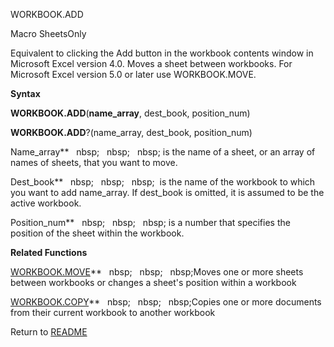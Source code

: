 WORKBOOK.ADD

Macro SheetsOnly

Equivalent to clicking the Add button in the workbook contents window in
Microsoft Excel version 4.0. Moves a sheet between workbooks. For
Microsoft Excel version 5.0 or later use WORKBOOK.MOVE.

**Syntax**

**WORKBOOK.ADD**(**name\_array**, dest\_book, position\_num)

**WORKBOOK.ADD**?(name\_array, dest\_book, position\_num)

Name\_array**&nbsp;&nbsp;&nbsp;nbsp;&nbsp;&nbsp;&nbsp;nbsp;&nbsp;&nbsp;&nbsp;nbsp;&nbsp;is the name of a sheet, or an array
of names of sheets, that you want to move.

Dest\_book**&nbsp;&nbsp;&nbsp;nbsp;&nbsp;&nbsp;&nbsp;nbsp;&nbsp;&nbsp;&nbsp;nbsp;&nbsp; is the name of the workbook to which
you want to add name\_array. If dest\_book is omitted, it is assumed to
be the active workbook.

Position\_num**&nbsp;&nbsp;&nbsp;nbsp;&nbsp;&nbsp;&nbsp;nbsp;&nbsp;&nbsp;&nbsp;nbsp;&nbsp;is a number that specifies the
position of the sheet within the workbook.

**Related Functions**

[WORKBOOK.MOVE](WORKBOOK.MOVE.md)**&nbsp;&nbsp;&nbsp;nbsp;&nbsp;&nbsp;&nbsp;nbsp;&nbsp;&nbsp;&nbsp;nbsp;Moves one or more sheets between
workbooks or changes a sheet's position within a workbook

[WORKBOOK.COPY](WORKBOOK.COPY.md)**&nbsp;&nbsp;&nbsp;nbsp;&nbsp;&nbsp;&nbsp;nbsp;&nbsp;&nbsp;&nbsp;nbsp;Copies one or more documents from their
current workbook to another workbook



Return to [README](README.md)

